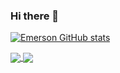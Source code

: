 ### Hi there 👋

[![Emerson GitHub stats](https://github-readme-stats.vercel.app/api?username=emerson-develcode)](https://github.com/emerson-develcode/github-readme-stats)


<a href="https://github.com/emerson-develcode/github-readme-stats">
  <img align="center" src="https://github-readme-stats.vercel.app/api/pin/?username=emerson-develcode&repo=github-readme-stats" />
</a>
<a href="https://github.com/emerson-develcode/convoychat">
  <img align="center" src="https://github-readme-stats.vercel.app/api/pin/?username=emerson-develcode&repo=convoychat" />
</a>
